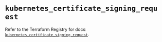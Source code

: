 # `kubernetes_certificate_signing_request`

Refer to the Terraform Registry for docs: [`kubernetes_certificate_signing_request`](https://registry.terraform.io/providers/hashicorp/kubernetes/2.29.0/docs/resources/certificate_signing_request).
